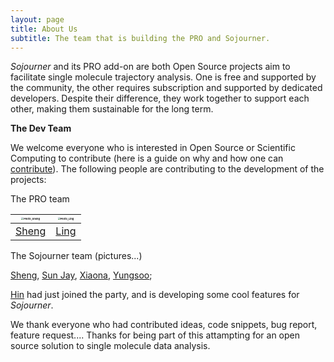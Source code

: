 ```yaml
---
layout: page
title: About Us
subtitle: The team that is building the PRO and Sojourner. 
---
```




*Sojourner* and its PRO add-on are both Open Source projects aim to facilitate single molecule trajectory analysis. One is free and supported by the community, the other requires subscription and supported by dedicated developers. Despite their difference, they work together to support each other, making them sustainable for the long term.   

**The Dev Team**

We welcome everyone who is interested in Open Source or Scientific Computing to contribute (here is a guide on why and how one can [contribute][contribute]). The following people are contributing to the development of the projects: 

The PRO team

| <img src="{{ site.url }}/assets/img/Photo_Sheng.jpg" alt="Photo_Sheng" style="zoom:25%;" /> | <img src="{{ site.url }}/assets/img/Photo_Ling.jpg" alt="Photo_Ling" style="zoom:25%;" /> |
| ------------------------------------------------------------ | ------------------------------------------------------------ |
| [Sheng][Sheng]                                               | [Ling]()                                                     |

The Sojourner team (pictures...)

[Sheng][Sheng], 	[Sun Jay][Sun],	[Xiaona][Xiaona],	[Yungsoo][Yungsoo]; 

[Hin][Hin] had just joined the party, and is developing some cool features for *Sojourner*. 

We thank everyone who had contributed ideas, code snippets, bug report, feature request.... Thanks for being part of this attampting for an open source solution to single molecule data analysis.



[contribute]: https://opensource.guide/how-to-contribute/	"open source guide"

[Sheng]: https://github.com/sheng-liu	"sheng-liu"
[Sun]: https://github.com/snjy9182	"snjy9182"
[Xiaona]: https://github.com/ShannonTown	"ShannonTown"
[Yungsoo]: https://github.com/ysung6	"ysung6"

[Hin]: https://github.com/yhinling	"yhining"

